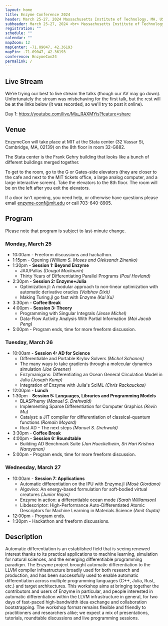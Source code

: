 ```yaml
---
layout: home
title: Enzyme Conference 2024
header: March 25-27, 2024 Massachusetts Institute of Technology, MA, USA
subheader: March 25-27, 2024 <br> Massachusetts Institute of Technology, MA, USA
registration: ""
schedule: ""
calendar: ""
mapZoom: 12
mapCenter: -71.09047, 42.36193
mapPin: -71.09047, 42.36193
conference: EnzymeCon24
permalink: /
---
```


## Live Stream

We’re trying our best to live stream the talks (though our AV may go down). Unfortunately the stream was misbehaving for the first talk, but the rest will be at the links below (it was recorded, so we'll try to post it online).

Day 1: <a href="https://youtube.com/live/Mju_RAXMYis?feature=share">https://youtube.com/live/Mju_RAXMYis?feature=share</a>

## Venue

EnzymeCon will take place at MIT at the Stata center (32 Vassar St, Cambridge, MA, 02139) on the 8th floor in room 32-G882.

The Stata center is the Frank Gehry building that looks like a bunch of different buildings merged together.

To get to the room, go to the G or Gates-side elevators (they are closer to the cafe and next to the MIT tickets office, a large analog computer, and a large interactive screen). Take the elevators to the 8th floor. The room will be on the left after you exit the elevators.

If a door isn't opening, you need help, or otherwise have questions please email <a href="mailto:enzyme-conf@mit.edu">enzyme-conf@mit.edu</a> or call 703-640-8905.

## Program

Please note that program is subject to last-minute change.

### Monday, March 25

- 10:00am - Freeform discussions and hackathon.
- 1:15pm - Opening _(William S. Moses and Oleksandr Zinenko)_
- 1:30pm - **Session 1: Beyond Enzyme**
  - JAX/Pallas _(Dougal Maclaurin)_
  - Thirty Years of Differentiating Parallel Programs _(Paul Hovland)_
- 2:30pm - **Session 2: Enzyme+Julia**
  - Optimization.jl: A modular approach to non-linear optimization with automatic derivative oracles _(Vaibhav Dixit)_
  - Making Turing.jl go fast with Enzyme _(Kai Xu)_
- 3:30pm - **Coffee Break**
- 4:00pm - **Session 3: Theory**
  -  Programming with Singular Integrals _(Jesse Michel)_
  -  Data-Flow Activity Analysis With Partial Information _(Mai Jacob Peng)_
- 5:00pm - Program ends, time for more freeform discussion.

### Tuesday, March 26

- 10:00am - **Session 4: AD for Science**
  - Differentiable and Portable Krylov Solvers _(Michel Schanen)_
  - The many ways to take gradients through a molecular dynamics simulation _(Joe Greener)_
  - Enzymanigans: Differentiating an Ocean General Circulation Model in Julia _(Joseph Kump)_
  - Integration of Enzyme with Julia's SciML _(Chris Rackauckas)_
- 12:00pm - **Lunch**
- 1:30pm - **Session 5: Languages, Libraries and Programming Models**
  - BLASPhemy _(Manuel S. Drehwald)_
  - Implementing Sparse Differentiation for Computer Graphics _(Kevin Mu)_
  - Catalyst: a JIT compiler for differentiation of classical-quantum functions _(Romain Moyard)_
  - Rust AD - The next steps  _(Manuel S. Drehwald)_
- 3:30pm - **Coffee Break**
- 4:00pm - **Session 6: Roundtable**
  - Building AD Benchmark Suite _(Jan Hueckelheim, Sri Hari Krishna Narayanan)_
- 5:00pm - Program ends, time for more freeform discussion.

### Wednesday, March 27

- 10:00am - **Session 7: Applications**
  - Automatic differentiation on the IPU with Enzyme.jl _(Mosè Giordano)_
  - Algovivo: An energy-based formulation for soft-bodied virtual creatures _(Junior Rojas)_
  - Enzyme in action: a differentiable ocean mode _(Sarah Williamson)_
  - Libdescriptor: High-Performance Auto-Differentiated Atomic Descriptors for Machine Learning in Materials Science _(Amit Gupta)_
- 12:00pm - Program ends.
- 1:30pm - Hackathon and freeform discussions.


## Description

Automatic differentiation is an established field that is seeing renewed interest thanks to its practical applications to machine learning, simulation for natural sciences, and the emerging differentiable programming paradigm. The Enzyme project brought automatic differentiation to the LLVM compiler infrastructure broadly used for both research and production, and has been successfully used to enable automatic differentiation across multiple programming languages (C++, Julia, Rust, etc.) and target architectures. This workshop aims at bringing together the contributors and users of Enzyme in particular, and people interested in automatic differentiation within the LLVM infrastructure in general, for two days of fast-paced high-bandwidth idea exchange and collaboration bootstrapping. The workshop format remains flexible and friendly to practitioners and researchers alike; we expect a mix of presentations, tutorials, roundtable discussions and live programming sessions.
